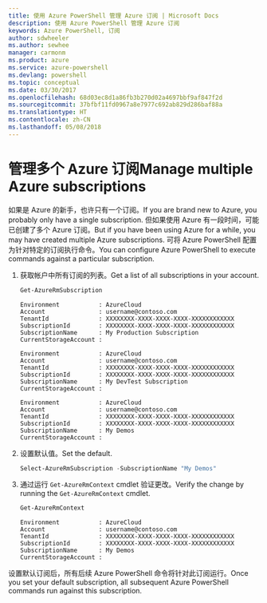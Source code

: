 ```yaml
---
title: 使用 Azure PowerShell 管理 Azure 订阅 | Microsoft Docs
description: 使用 Azure PowerShell 管理 Azure 订阅
keywords: Azure PowerShell, 订阅
author: sdwheeler
ms.author: sewhee
manager: carmonm
ms.product: azure
ms.service: azure-powershell
ms.devlang: powershell
ms.topic: conceptual
ms.date: 03/30/2017
ms.openlocfilehash: 68d03ec8d1a86fb3b270d02a4697bbf9af847f2d
ms.sourcegitcommit: 37bfbf11fd0967a8e7977c692ab829d286baf88a
ms.translationtype: HT
ms.contentlocale: zh-CN
ms.lasthandoff: 05/08/2018
---
```

# <a name="manage-multiple-azure-subscriptions"></a><span data-ttu-id="5d2de-104">管理多个 Azure 订阅</span><span class="sxs-lookup"><span data-stu-id="5d2de-104">Manage multiple Azure subscriptions</span></span>

<span data-ttu-id="5d2de-105">如果是 Azure 的新手，也许只有一个订阅。</span><span class="sxs-lookup"><span data-stu-id="5d2de-105">If you are brand new to Azure, you probably only have a single subscription.</span></span> <span data-ttu-id="5d2de-106">但如果使用 Azure 有一段时间，可能已创建了多个 Azure 订阅。</span><span class="sxs-lookup"><span data-stu-id="5d2de-106">But if you have been using Azure for a while, you may have created multiple Azure subscriptions.</span></span> <span data-ttu-id="5d2de-107">可将 Azure PowerShell 配置为针对特定的订阅执行命令。</span><span class="sxs-lookup"><span data-stu-id="5d2de-107">You can configure Azure PowerShell to execute commands against a particular subscription.</span></span>

1. <span data-ttu-id="5d2de-108">获取帐户中所有订阅的列表。</span><span class="sxs-lookup"><span data-stu-id="5d2de-108">Get a list of all subscriptions in your account.</span></span>

    ```powershell
    Get-AzureRmSubscription
    ```

    ```
    Environment           : AzureCloud
    Account               : username@contoso.com
    TenantId              : XXXXXXXX-XXXX-XXXX-XXXX-XXXXXXXXXXXX
    SubscriptionId        : XXXXXXXX-XXXX-XXXX-XXXX-XXXXXXXXXXXX
    SubscriptionName      : My Production Subscription
    CurrentStorageAccount :

    Environment           : AzureCloud
    Account               : username@contoso.com
    TenantId              : XXXXXXXX-XXXX-XXXX-XXXX-XXXXXXXXXXXX
    SubscriptionId        : XXXXXXXX-XXXX-XXXX-XXXX-XXXXXXXXXXXX
    SubscriptionName      : My DevTest Subscription
    CurrentStorageAccount :

    Environment           : AzureCloud
    Account               : username@contoso.com
    TenantId              : XXXXXXXX-XXXX-XXXX-XXXX-XXXXXXXXXXXX
    SubscriptionId        : XXXXXXXX-XXXX-XXXX-XXXX-XXXXXXXXXXXX
    SubscriptionName      : My Demos
    CurrentStorageAccount :
    ```

2. <span data-ttu-id="5d2de-109">设置默认值。</span><span class="sxs-lookup"><span data-stu-id="5d2de-109">Set the default.</span></span>

    ```powershell
    Select-AzureRmSubscription -SubscriptionName "My Demos"
    ```

3. <span data-ttu-id="5d2de-110">通过运行 `Get-AzureRmContext` cmdlet 验证更改。</span><span class="sxs-lookup"><span data-stu-id="5d2de-110">Verify the change by running the `Get-AzureRmContext` cmdlet.</span></span>

    ```powershell
    Get-AzureRmContext
    ```

    ```
    Environment           : AzureCloud
    Account               : username@contoso.com
    TenantId              : XXXXXXXX-XXXX-XXXX-XXXX-XXXXXXXXXXXX
    SubscriptionId        : XXXXXXXX-XXXX-XXXX-XXXX-XXXXXXXXXXXX
    SubscriptionName      : My Demos
    CurrentStorageAccount :
    ```

<span data-ttu-id="5d2de-111">设置默认订阅后，所有后续 Azure PowerShell 命令将针对此订阅运行。</span><span class="sxs-lookup"><span data-stu-id="5d2de-111">Once you set your default subscription, all subsequent Azure PowerShell commands run against this subscription.</span></span>
